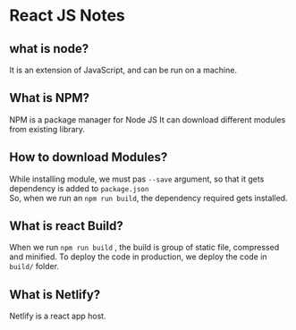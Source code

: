 # React JS Notes


## what is node?
It is an extension of JavaScript, and can be run on a machine.

## What is NPM?
NPM is a package manager for Node JS
It can download different modules from existing library.

## How to download Modules?
While installing module, we must pas `--save` argument, so that it gets dependency is added to `package.json` <br/>
So, when we run an `npm run build`, the dependency required gets installed.

## What is react Build?
When we run  `npm run build` , the build is group of static file, compressed and minified.
To deploy the code in production, we deploy the code in  `build/` folder.

## What is Netlify?
Netlify is a react app host.
